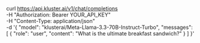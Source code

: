 curl https://api.kluster.ai/v1/chat/completions \
    -H "Authorization: Bearer YOUR_API_KEY" \
    -H "Content-Type: application/json" \
    -d '{
            "model": "klusterai/Meta-Llama-3.3-70B-Instruct-Turbo", 
            "messages": [
                { 
                    "role": "user", 
                    "content": "What is the ultimate breakfast sandwich?" 
                }
            ]
        }'